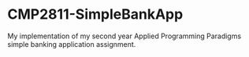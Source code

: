 # CMP2811-SimpleBankApp
My implementation of my second year Applied Programming Paradigms simple banking application assignment.
